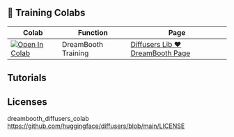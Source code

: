 ## 🦒 Training Colabs

| Colab | Function | Page
| --- | --- | --- |
[![Open In Colab](https://colab.research.google.com/assets/colab-badge.svg)](https://colab.research.google.com/github/camenduru/stable-diffusion-webui-colab/blob/training/dreambooth_diffusers_colab.ipynb) | DreamBooth Training | [Diffusers Lib ❤ DreamBooth Page](https://github.com/huggingface/diffusers/tree/main/examples/dreambooth)


## Tutorials


## Licenses

dreambooth_diffusers_colab https://github.com/huggingface/diffusers/blob/main/LICENSE
